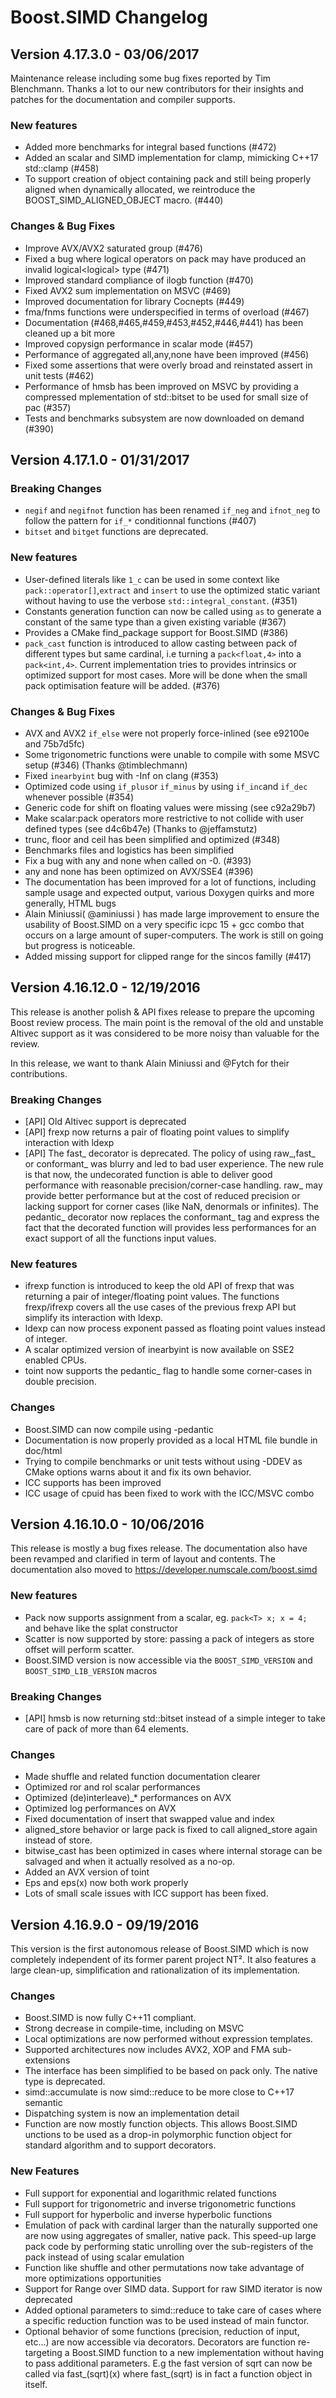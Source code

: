 # Boost.SIMD Changelog

## Version 4.17.3.0 - 03/06/2017

Maintenance release including some bug fixes reported by Tim Blenchmann.
Thanks a lot to our new contributors for their insights and patches for
the documentation and compiler supports.

### New features
- Added more benchmarks for integral based functions (#472)
- Added an scalar and SIMD implementation for clamp, mimicking C++17 std::clamp (#458)
- To support creation of object containing pack and still being properly aligned when dynamically allocated, we reintroduce the BOOST_SIMD_ALIGNED_OBJECT macro. (#440)

### Changes & Bug Fixes
- Improve AVX/AVX2 saturated group (#476)
- Fixed a bug where logical operators on pack may have produced an invalid logical<logical<T>> type (#471)
- Improved standard compliance of ilogb function (#470)
- Fixed AVX2 sum implementation on MSVC (#469)
- Improved documentation for library Cocnepts (#449)
- fma/fnms functions were underspecified in terms of overload (#467)
- Documentation (#468,#465,#459,#453,#452,#446,#441) has been cleaned up a bit more
- Improved copysign performance in scalar mode (#457)
- Performance of aggregated all,any,none have been improved (#456)
- Fixed some assertions that were overly broad and reinstated assert in unit tests (#462)
- Performance of hmsb has been improved on MSVC by providing a compressed mplementation of
std::bitset to be used for small size of pac (#357)
- Tests and benchmarks subsystem are now downloaded on demand (#390)

## Version 4.17.1.0 - 01/31/2017

### Breaking Changes
- `negif` and `negifnot` function has been renamed `if_neg` and `ifnot_neg` to follow the pattern for `if_*` conditionnal functions (#407)
- `bitset` and `bitget` functions are deprecated.

### New features
- User-defined literals like `1_c` can be used in some context like `pack::operator[]`,`extract` and `insert` to use the optimized static variant without having to use the verbose `std::integral_constant`. (#351)
- Constants generation function can now be called using `as` to generate a constant of the same type than a given existing variable (#367)
- Provides a CMake find_package support for Boost.SIMD (#386)
- `pack_cast` function is introduced to allow casting between pack of different types but same cardinal, i.e turning a `pack<float,4>` into a `pack<int,4>`. Current implementation tries to provides intrinsics or optimized support for most cases. More will be done when the small pack optimisation feature will be added. (#376)

### Changes & Bug Fixes
- AVX and AVX2 `if_else` were not properly force-inlined (see e92100e and 75b7d5fc)
- Some trigonometric functions were unable to compile with some MSVC setup (#346) (Thanks @timblechmann)
- Fixed `inearbyint` bug with -Inf on clang (#353)
- Optimized code using `if_plus`or `if_minus` by using `if_inc`and `if_dec` whenever possible (#354)
- Generic code for shift on floating values were missing (see c92a29b7)
- Make scalar:pack operators more restrictive to not collide with user defined types (see d4c6b47e) (Thanks to @jeffamstutz)
- trunc, floor and ceil has been simplified and optimized (#348)
- Benchmarks files and logistics has been simplified
- Fix a bug with any and none when called on -0. (#393)
- any and none has been optimized on AVX/SSE4 (#396)
- The documentation has been improved for a lot of functions, including sample usage and expected output, various Doxygen quirks and more generally, HTML bugs
- Alain Miniussi( @aminiussi ) has made large improvement to ensure the usability of Boost.SIMD on a very specific icpc 15 + gcc combo that occurs on a large amount of super-computers. The work is still on going but progress is noticeable.
- Added missing support for clipped range for the sincos familly (#417)

## Version 4.16.12.0 - 12/19/2016

This release is another polish & API fixes release to prepare the upcoming Boost review process.
The main point is the removal of the old and unstable Altivec support as it was considered to be
more noisy than valuable for the review.

In this release, we want to thank Alain Miniussi and @Fytch for their contributions.

### Breaking Changes
 - [API] Old Altivec support is deprecated
 - [API] frexp now returns a pair of floating point values to simplify interaction with ldexp
 - [API] The fast_ decorator is deprecated. The policy of using raw_,fast_ or conformant_ was blurry
   and led to bad user experience. The new rule is that now, the undecorated function is able to
   deliver good performance with reasonable precision/corner-case handling. raw_ may provide better
   performance but at the cost of reduced precision or lacking support for corner cases (like NaN,
   denormals or infinites). The pedantic_ decorator now replaces the conformant_ tag and express the
   fact that the decorated function will provides less performances for an exact support of all the
   functions input values.

### New features
 - ifrexp function is introduced to keep the old API of frexp that was returning a pair of
   integer/floating point values. The functions frexp/ifrexp covers all the use cases of the previous
   frexp API but simplify its interaction with ldexp.
 - ldexp can now process exponent passed as floating point values instead of integer.
 - A scalar optimized version of inearbyint is now available on SSE2 enabled CPUs.
 - toint now supports the pedantic_ flag to handle some corner-cases in double precision.

### Changes
 - Boost.SIMD can now compile using -pedantic
 - Documentation is now properly provided as a local HTML file bundle in doc/html
 - Trying to compile benchmarks or unit tests without using -DDEV as CMake options warns about it
   and fix its own behavior.
 - ICC supports has been improved
 - ICC usage of cpuid has been fixed to work with the ICC/MSVC combo

## Version 4.16.10.0 - 10/06/2016

This release is mostly a bug fixes release. The documentation also have been revamped and clarified in term of layout and contents. The documentation also moved to https://developer.numscale.com/boost.simd

### New features
 - Pack now supports assignment from a scalar, eg. `pack<T> x; x = 4; ` and behave like the splat constructor
 - Scatter is now supported by store: passing a pack of integers as store offset will perform scatter.
 - Boost.SIMD version is now accessible via the `BOOST_SIMD_VERSION` and `BOOST_SIMD_LIB_VERSION` macros

### Breaking Changes
- [API] hmsb is now returning std::bitset instead of a simple integer to take care of pack of more than 64 elements.

### Changes
- Made shuffle and related function documentation clearer
- Optimized ror and rol scalar performances
- Optimized (de)interleave)_* performances on AVX
- Optimized log performances on AVX
- Fixed documentation of insert that swapped value and index
- aligned_store behavior or large pack is fixed to call aligned_store again instead of store.
- bitwise_cast has been optimized in cases where internal storage can be salvaged and when it actually resolved as a no-op.
- Added an AVX version of toint
- Eps and eps(x) now both work properly
- Lots of small scale issues with ICC support has been fixed.


## Version 4.16.9.0 - 09/19/2016

This version is the first autonomous release of Boost.SIMD which is now
completely independent of its former parent project NT². It also features
a large clean-up, simplification and rationalization of its implementation.

### Changes

  - Boost.SIMD is now fully C++11 compliant.
  - Strong decrease in compile-time, including on MSVC
  - Local optimizations are now performed without expression templates.
  - Supported architectures now includes AVX2, XOP and FMA sub-extensions
  - The interface has been simplified to be based on pack only. The native type is deprecated.
  - simd::accumulate is now simd::reduce to be more close to C++17 semantic
  - Dispatching system is now an implementation detail
  - Function are now mostly function objects. This allows Boost.SIMD unctions to be used as a drop-in
    polymorphic function object for standard algorithm and to support decorators.

### New Features

  - Full support for exponential and logarithmic related functions
  - Full support for trigonometric and inverse trigonometric functions
  - Full support for hyperbolic and inverse hyperbolic functions
  - Emulation of pack with cardinal larger than the naturally supported one are now
    using aggregates of smaller, native pack. This speed-up large pack code by performing
    static unrolling over the sub-registers of the pack instead of using scalar emulation
  - Function like shuffle and other permutations now take advantage of more optimizations opportunities
  - Support for Range over SIMD data. Support for raw SIMD iterator is now deprecated
  - Added optional parameters to simd::reduce to take care of cases where a specific reduction function
    was to be used instead of main functor.
  - Optional behavior of some functions (precision, reduction of input, etc...) are now accessible
    via decorators. Decorators are function re-targeting a Boost.SIMD function to a new implementation
    without having to pass additional parameters. E.g the fast version of sqrt can now be called via
    fast_(sqrt)(x) where fast_(sqrt) is in fact a function object in itself.
